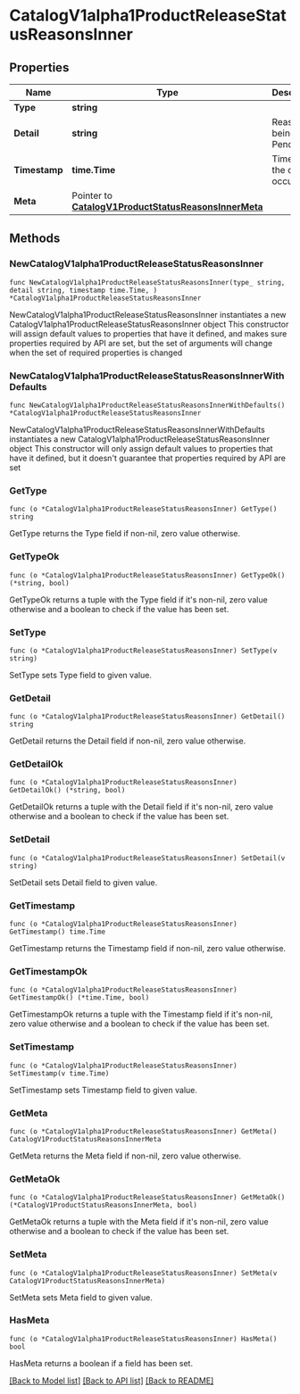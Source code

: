 # CatalogV1alpha1ProductReleaseStatusReasonsInner

## Properties

Name | Type | Description | Notes
------------ | ------------- | ------------- | -------------
**Type** | **string** |  | 
**Detail** | **string** | Reason for being in Pending. | 
**Timestamp** | **time.Time** | Time when the change occured. | 
**Meta** | Pointer to [**CatalogV1ProductStatusReasonsInnerMeta**](CatalogV1ProductStatusReasonsInnerMeta.md) |  | [optional] 

## Methods

### NewCatalogV1alpha1ProductReleaseStatusReasonsInner

`func NewCatalogV1alpha1ProductReleaseStatusReasonsInner(type_ string, detail string, timestamp time.Time, ) *CatalogV1alpha1ProductReleaseStatusReasonsInner`

NewCatalogV1alpha1ProductReleaseStatusReasonsInner instantiates a new CatalogV1alpha1ProductReleaseStatusReasonsInner object
This constructor will assign default values to properties that have it defined,
and makes sure properties required by API are set, but the set of arguments
will change when the set of required properties is changed

### NewCatalogV1alpha1ProductReleaseStatusReasonsInnerWithDefaults

`func NewCatalogV1alpha1ProductReleaseStatusReasonsInnerWithDefaults() *CatalogV1alpha1ProductReleaseStatusReasonsInner`

NewCatalogV1alpha1ProductReleaseStatusReasonsInnerWithDefaults instantiates a new CatalogV1alpha1ProductReleaseStatusReasonsInner object
This constructor will only assign default values to properties that have it defined,
but it doesn't guarantee that properties required by API are set

### GetType

`func (o *CatalogV1alpha1ProductReleaseStatusReasonsInner) GetType() string`

GetType returns the Type field if non-nil, zero value otherwise.

### GetTypeOk

`func (o *CatalogV1alpha1ProductReleaseStatusReasonsInner) GetTypeOk() (*string, bool)`

GetTypeOk returns a tuple with the Type field if it's non-nil, zero value otherwise
and a boolean to check if the value has been set.

### SetType

`func (o *CatalogV1alpha1ProductReleaseStatusReasonsInner) SetType(v string)`

SetType sets Type field to given value.


### GetDetail

`func (o *CatalogV1alpha1ProductReleaseStatusReasonsInner) GetDetail() string`

GetDetail returns the Detail field if non-nil, zero value otherwise.

### GetDetailOk

`func (o *CatalogV1alpha1ProductReleaseStatusReasonsInner) GetDetailOk() (*string, bool)`

GetDetailOk returns a tuple with the Detail field if it's non-nil, zero value otherwise
and a boolean to check if the value has been set.

### SetDetail

`func (o *CatalogV1alpha1ProductReleaseStatusReasonsInner) SetDetail(v string)`

SetDetail sets Detail field to given value.


### GetTimestamp

`func (o *CatalogV1alpha1ProductReleaseStatusReasonsInner) GetTimestamp() time.Time`

GetTimestamp returns the Timestamp field if non-nil, zero value otherwise.

### GetTimestampOk

`func (o *CatalogV1alpha1ProductReleaseStatusReasonsInner) GetTimestampOk() (*time.Time, bool)`

GetTimestampOk returns a tuple with the Timestamp field if it's non-nil, zero value otherwise
and a boolean to check if the value has been set.

### SetTimestamp

`func (o *CatalogV1alpha1ProductReleaseStatusReasonsInner) SetTimestamp(v time.Time)`

SetTimestamp sets Timestamp field to given value.


### GetMeta

`func (o *CatalogV1alpha1ProductReleaseStatusReasonsInner) GetMeta() CatalogV1ProductStatusReasonsInnerMeta`

GetMeta returns the Meta field if non-nil, zero value otherwise.

### GetMetaOk

`func (o *CatalogV1alpha1ProductReleaseStatusReasonsInner) GetMetaOk() (*CatalogV1ProductStatusReasonsInnerMeta, bool)`

GetMetaOk returns a tuple with the Meta field if it's non-nil, zero value otherwise
and a boolean to check if the value has been set.

### SetMeta

`func (o *CatalogV1alpha1ProductReleaseStatusReasonsInner) SetMeta(v CatalogV1ProductStatusReasonsInnerMeta)`

SetMeta sets Meta field to given value.

### HasMeta

`func (o *CatalogV1alpha1ProductReleaseStatusReasonsInner) HasMeta() bool`

HasMeta returns a boolean if a field has been set.


[[Back to Model list]](../README.md#documentation-for-models) [[Back to API list]](../README.md#documentation-for-api-endpoints) [[Back to README]](../README.md)


